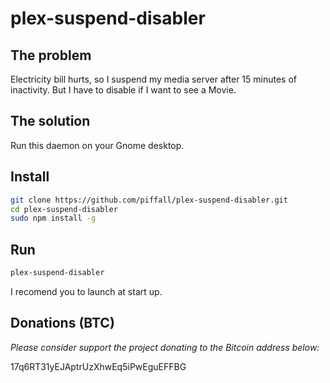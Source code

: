 # plex-suspend-disabler

## The problem

Electricity bill hurts, so I suspend my media server after 15 minutes of
 inactivity. But I have to disable if I want to see a Movie.

## The solution

Run this daemon on your Gnome desktop.

## Install

```bash
git clone https://github.com/piffall/plex-suspend-disabler.git
cd plex-suspend-disabler
sudo npm install -g
```

## Run

```bash
plex-suspend-disabler
```

I recomend you to launch at start up.


## Donations (BTC)
*Please consider support the project donating to the Bitcoin address below:*

17q6RT31yEJAptrUzXhwEq5iPwEguEFFBG
